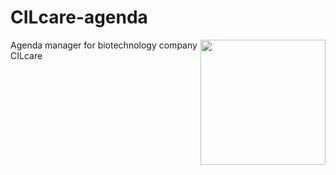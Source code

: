 # CILcare-agenda

<img src="https://www.cilcare.com/wp-content/uploads/2014/10/logo-cilcare-20141.jpg" width=200 align="right">

Agenda manager for biotechnology company CILcare
